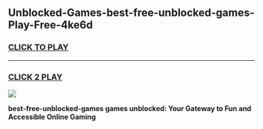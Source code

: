 
## Unblocked-Games-best-free-unblocked-games-Play-Free-4ke6d
<h3>
<a href="https://premium76.site?title=best-free-unblocked-games&ref=23A">CLICK TO PLAY</a></h3>
<hr>

<h3>
<a href="https://premium76.site?title=best-free-unblocked-games&ref=23A">CLICK 2 PLAY</a>
  
</h3>

<a href="https://premium76.site?title=best-free-unblocked-games&ref=23A"><img src="https://clearcache.store/games.png"></a>


**best-free-unblocked-games games unblocked: Your Gateway to Fun and Accessible Online Gaming**
